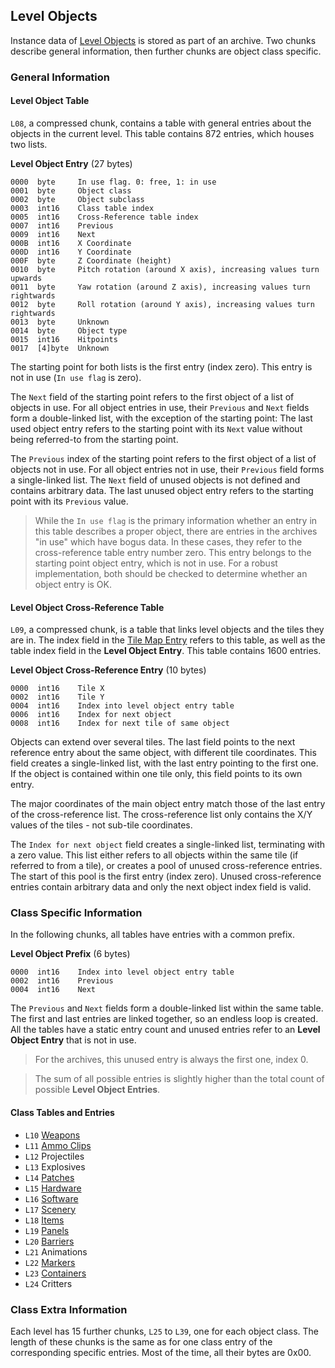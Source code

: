 ## Level Objects

Instance data of [Level Objects](../levelObjects/index.md) is stored as part of an archive. Two chunks describe general information, then further chunks are object class specific.

### General Information

#### Level Object Table

```L08```, a compressed chunk, contains a table with general entries about the objects in the current level.
This table contains 872 entries, which houses two lists.

**Level Object Entry** (27 bytes)

    0000  byte     In use flag. 0: free, 1: in use
    0001  byte     Object class
    0002  byte     Object subclass
    0003  int16    Class table index
    0005  int16    Cross-Reference table index
    0007  int16    Previous
    0009  int16    Next
    000B  int16    X Coordinate
    000D  int16    Y Coordinate
    000F  byte     Z Coordinate (height)
    0010  byte     Pitch rotation (around X axis), increasing values turn upwards
    0011  byte     Yaw rotation (around Z axis), increasing values turn rightwards
    0012  byte     Roll rotation (around Y axis), increasing values turn rightwards
    0013  byte     Unknown
    0014  byte     Object type
    0015  int16    Hitpoints
    0017  [4]byte  Unknown

The starting point for both lists is the first entry (index zero). This entry is not in use (```In use flag``` is zero).

The ```Next``` field of the starting point refers to the first object of a list of objects in use. For all object entries in use,
their ```Previous``` and ```Next``` fields form a double-linked list, with the exception of the starting point:
The last used object entry refers to the starting point with its ```Next``` value without being referred-to from the starting point.

The ```Previous``` index of the starting point refers to the first object of a list of objects not in use.
For all object entries not in use, their ```Previous``` field forms a single-linked list.
The ```Next``` field of unused objects is not defined and contains arbitrary data.
The last unused object entry refers to the starting point with its ```Previous``` value.

> While the ```In use flag``` is the primary information whether an entry in this table describes a proper object,
> there are entries in the archives "in use" which have bogus data. In these cases, they refer to the cross-reference
> table entry number zero. This entry belongs to the starting point object entry, which is not in use.
> For a robust implementation, both should be checked to determine whether an object entry is OK.

#### Level Object Cross-Reference Table

```L09```, a compressed chunk, is a table that links level objects and the tiles they are in. The index field in the [Tile Map Entry](mapInformation.md) refers to this table, as well as the table index field in the **Level Object Entry**. This table contains 1600 entries.

**Level Object Cross-Reference Entry** (10 bytes)

    0000  int16    Tile X
    0002  int16    Tile Y
    0004  int16    Index into level object entry table
    0006  int16    Index for next object
    0008  int16    Index for next tile of same object

Objects can extend over several tiles. The last field points to the next reference entry about the same object, with different tile coordinates.
This field creates a single-linked list, with the last entry pointing to the first one.
If the object is contained within one tile only, this field points to its own entry.

The major coordinates of the main object entry match those of the last entry of the cross-reference list. The cross-reference list only contains the X/Y values of the tiles - not sub-tile coordinates.

The ```Index for next object``` field creates a single-linked list, terminating with a zero value.
This list either refers to all objects within the same tile (if referred to from a tile), or creates a pool of unused cross-reference entries. The start of this pool is the first entry (index zero).
Unused cross-reference entries contain arbitrary data and only the next object index field is valid.

### Class Specific Information

In the following chunks, all tables have entries with a common prefix.

**Level Object Prefix** (6 bytes)

    0000  int16    Index into level object entry table
    0002  int16    Previous
    0004  int16    Next

The ```Previous``` and ```Next``` fields form a double-linked list within the same table. The first and last entries are linked together, so an endless loop is created. All the tables have a static entry count and unused entries refer to an **Level Object Entry** that is not in use.

> For the archives, this unused entry is always the first one, index 0.

> The sum of all possible entries is slightly higher than the total count of possible **Level Object Entries**.

#### Class Tables and Entries

* ```L10``` [Weapons](../levelObjects/00_Weapons/levelWeaponEntry.md)
* ```L11``` [Ammo Clips](../levelObjects/01_AmmoClips/levelAmmoClipEntry.md)
* ```L12``` Projectiles
* ```L13``` Explosives
* ```L14``` [Patches](../levelObjects/04_Patches/levelPatchEntry.md)
* ```L15``` [Hardware](../levelObjects/05_Hardware/levelHardwareEntry.md)
* ```L16``` [Software](../levelObjects/06_Software/levelSoftwareEntry.md)
* ```L17``` [Scenery](../levelObjects/07_Scenery/levelSceneryEntry.md)
* ```L18``` [Items](../levelObjects/08_Items/levelItemEntry.md)
* ```L19``` [Panels](../levelObjects/09_Panels/levelPanelEntry.md)
* ```L20``` [Barriers](../levelObjects/10_Barriers/levelBarrierEntry.md)
* ```L21``` Animations
* ```L22``` [Markers](../levelObjects/12_Markers/levelMarkerEntry.md)
* ```L23``` [Containers](../levelObjects/13_Containers/levelContainerEntry.md)
* ```L24``` Critters

### Class Extra Information

Each level has 15 further chunks, ```L25``` to ```L39```, one for each object class. The length of these chunks is the same as for one class entry of the corresponding specific entries. Most of the time, all their bytes are 0x00.
